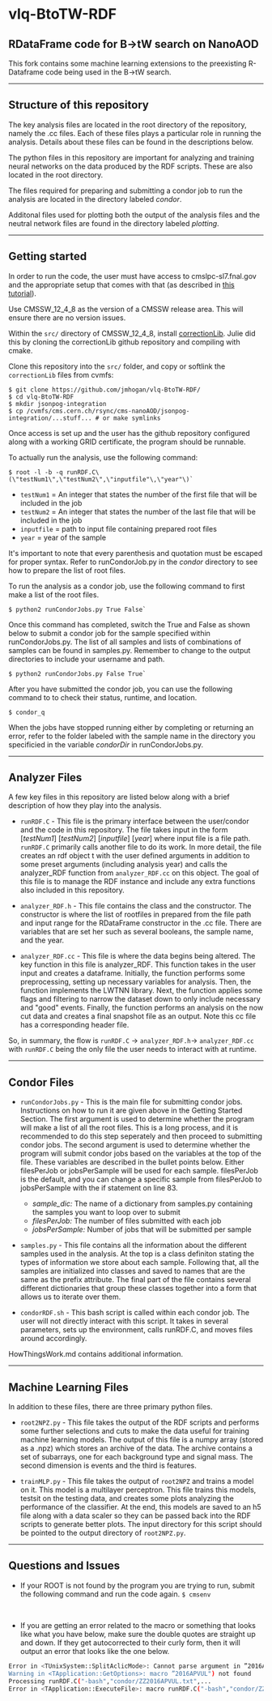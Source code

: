 # vlq-BtoTW-RDF

## RDataFrame code for B->tW search on NanoAOD

This fork contains some machine learning extensions to the preexisting R-Dataframe code being used in the B->tW search.

----------------------------------------------------------------

## Structure of this repository

The key analysis files are located in the root directory of the repository, namely the .cc files. Each of these files plays a particular role in running the analysis.  Details about these files can be found in the descriptions below.

The python files in this repository are important for analyzing and training neural networks on the data produced by the RDF scripts. These are also located in the root directory.

The files required for preparing and submitting a condor job to run the analysis are located in the directory labeled *condor*.

Additonal files used for plotting both the output of the analysis files and the neutral network files are found in the directory labeled *plotting*.

----------------------------------------------------------------

## Getting started

In order to run the code, the user must have access to cmslpc-sl7.fnal.gov and the appropriate setup that comes with that (as described in [this tutorial](https://fnallpc.github.io/cms-das-pre-exercises/01-CMSDataAnalysisSchoolPreExerciseFirstSet/index.html)).

Use CMSSW_12_4_8 as the version of a CMSSW release area.  This will ensure there are no version issues.  

Within the `src/` directory of CMSSW_12_4_8, install [correctionLib](https://cms-nanoaod.github.io/correctionlib/install.html). Julie did this by cloning the correctionLib github repository and compiling with cmake.

Clone this repository into the `src/` folder, and copy or softlink the `correctionLib` files from cvmfs:
```
$ git clone https://github.com/jmhogan/vlq-BtoTW-RDF/
$ cd vlq-BtoTW-RDF
$ mkdir jsonpog-integration
$ cp /cvmfs/cms.cern.ch/rsync/cms-nanoAOD/jsonpog-integration/...stuff... # or make symlinks
```

Once access is set up and the user has the github repository configured along with a working GRID certificate, the program should be runnable.

To actually run the analysis, use the following command:
```
$ root -l -b -q runRDF.C\(\"testNum1\",\"testNum2\",\"inputfile"\,\"year"\)`
```

- `testNum1` = An integer that states the number of the first file that will be included in the job
- `testNum2` = An integer that states the number of the last file that will be included in the job
- `inputfile` = path to input file containing prepared root files
- `year` = year of the sample

It's important to note that every parenthesis and quotation must be escaped for proper syntax. Refer to runCondorJob.py in the *condor* directory to see how to prepare the list of root files.

To run the analysis as a condor job, use the following command to first make a list of the root files.  

```
$ python2 runCondorJobs.py True False`
```

Once this command has completed, switch the True and False as shown below to submit a condor job for the sample specified within runCondorJobs.py.  The list of all samples and lists of combinations of samples can be found in samples.py.  Remember to change to the output directories to include your username and path.

```
$ python2 runCondorJobs.py False True`
```

After you have submitted the condor job, you can use the following command to to check their status, runtime, and location.

`$ condor_q`

When the jobs have stopped running either by completing or returning an error, refer to the folder labeled with the sample name in the directory you specificied in the variable *condorDir* in runCondorJobs.py.

----------------------------------------------------------------

## Analyzer Files

A few key files in this repository are listed below along with a brief description of how they play into the analysis.

- `runRDF.C` - This file is the primary interface between the user/condor and the code in this repository. The file takes input in the form [*testNum1*] [*testNum2*] [*inputfile*] [*year*] where input file is a file path.  `runRDF.C` primarily calls another file to do its work. In more detail, the file creates an rdf object t with the user defined arguments in addition to some preset arguments (including analysis year) and calls the analyzer_RDF function from `analyzer_RDF.cc` on this object. The goal of this file is to manage the RDF instance and include any extra functions also included in this repository.

- `analyzer_RDF.h` - This file contains the class and the constructor. The constructor is where the list of rootfiles in prepared from the file path and input range for the RDataFrame constructor in the .cc file.  There are variables that are set her such as several booleans, the sample name, and the year.

- `analyzer_RDF.cc` - This file is where the data begins being altered. The key function in this file is analyzer_RDF. This function takes in the user input and creates a dataframe. Initially, the function performs some preprocessing, setting up necessary variables for analysis. Then, the function implements the LWTNN library. Next, the function applies some flags and filtering to narrow the dataset down to only include necessary and "good" events. Finally, the function performs an analysis on the now cut data and creates a final snapshot file as an output. Note this cc file has a corresponding header file.

So, in summary, the flow is `runRDF.C` -> `analyzer_RDF.h`-> `analyzer_RDF.cc` with `runRDF.C` being the only file the user needs to interact with at runtime.

----------------------------------------------------------------

## Condor Files

- `runCondorJobs.py` - This is the main file for submitting condor jobs.  Instructions on how to run it are given above in the Getting Started Section.  The first argument is used to determine whether the program will make a list of all the root files.  This is a long process, and it is recommended to do this step seperately and then proceed to submitting condor jobs.  The second argument is used to determine whether the program will submit condor jobs based on the variables at the top of the file.  These variables are described in the bullet points below. Either filesPerJob or jobsPerSample will be used for each sample. filesPerJob is the default, and you can change a specific sample from filesPerJob to jobsPerSample with the if statement on line 83.
  - *sample_dic:* The name of a dictionary from samples.py containing the samples you want to loop over to submit
  - *filesPerJob:* The number of files submitted with each job
  - *jobsPerSample:* Number of jobs that will be submitted per sample

- `samples.py` - This file contains all the information about the different samples used in the analysis.  At the top is a class definiton stating the types of information we store about each sample.  Following that, all the samples are initialized into classes and saved to names that are the same as the prefix attribute.  The final part of the file contains several different dictionaries that group these classes together into a form that allows us to iterate over them.

- `condorRDF.sh` - This bash script is called within each condor job.  The user will not directly interact with this script.  It takes in several parameters, sets up the environment, calls runRDF.C, and moves files around accordingly.

HowThingsWork.md contains additional information.

----------------------------------------------------------------

## Machine Learning Files

In addition to these files, there are three primary python files.

- `root2NPZ.py` - This file takes the output of the RDF scripts and performs some further selections and cuts to make the data useful for training machine learning models. The output of this file is a numpy array (stored as a .npz) which stores an archive of the data. The archive contains a set of subarrays, one for each background type and signal mass. The second dimension is events and the third is features.

- `trainMLP.py` - This file takes the output of `root2NPZ` and trains a model on it. This model is a multilayer perceptron. This file trains this models, testsit on the testing data, and creates some plots analyzing the performance of the classifier. At the end, this models are saved to an h5 file along with a data scaler so they can be passed back into the RDF scripts to generate better plots. The input directory for this script should be pointed to the output directory of `root2NPZ.py`.

----------------------------------------------------------------

## Questions and Issues

- If your ROOT is not found by the program you are trying to run, submit the following command and run the code again.
`$ cmsenv`

 <br />

- If you are getting an error related to the macro or something that looks like what you have below, make sure the double quotes are straight up and down.  If they get autocorrected to their curly form, then it will output an error that looks like the one below.

```bash
Error in <TUnixSystem::SplitAclicMode>: Cannot parse argument in ”2016APVUL")
Warning in <TApplication::GetOptions>: macro ”2016APVUL") not found
Processing runRDF.C("-bash","condor/ZZ2016APVUL.txt",...
Error in <TApplication::ExecuteFile>: macro runRDF.C("-bash","condor/ZZ2016APVUL.txt", not found in path .:/cvmfs/cms.cern.ch/slc7_amd64_gcc820/lcg/root/6.18.04-nmpfii/macros
```
